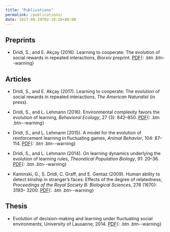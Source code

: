 ```yaml
---
title: "Publications"
permalink: /publications/
date: 2017-09-29T02:10:20+00:00
---
```


## Preprints

- Dridi, S., and E. Akçay (2016). Learning to cooperate: The evolution of social rewards in repeated interactions, *Biorxiv* preprint. [PDF](https://www.dropbox.com/s/5r6iujprgqe4fj2/Dridi16.pdf?dl=0){: .btn .btn--warning}

## Articles

- Dridi, S., and E. Akçay (2017). Learning to cooperate: The evolution of social rewards in repeated interactions, *The American Naturalist* (in press).

- Dridi, S., and L. Lehmann (2016). Environmental complexity favors the evolution of learning, *Behavioral Ecology*, 27 (3): 842–850. [PDF](https://www.dropbox.com/s/kisw4eitpnhckal/Dridi15b.pdf?dl=0){: .btn .btn--warning}

- Dridi, S., and L. Lehmann (2015). A model for the evolution of reinforcement learning in fluctuating games, *Animal Behavior*, 104: 87–114. [PDF](https://www.dropbox.com/s/soc3fjctlp67r7o/Dridi15.pdf?dl=0){: .btn .btn--warning}

- Dridi, S., and L. Lehmann (2014). On learning dynamics underlying the evolution of learning rules, *Theoretical Population Biology*, 91: 20–36. [PDF](https://www.dropbox.com/s/nrcrlys7qaqd8yr/Dridi14.pdf?dl=0){: .btn .btn--warning}

- Kaminski, G., S. Dridi, C. Graff, and E. Gentaz (2009). Human ability to detect kinship in stranger’s faces: Effects of the degree of relatedness, *Proceedings of the Royal Society B: Biological Sciences*, 276 (1670): 3193– 3200. [PDF](https://www.dropbox.com/s/11wu3846uhjs4va/Kaminski09.pdf?dl=0){: .btn .btn--warning}

## Thesis

- Evolution of decision-making and learning under fluctuating social environments, University of Lausanne, 2014. [PDF](https://serval.unil.ch/resource/serval:BIB_1DDFB1905EC8.P001/REF){: .btn .btn--warning}

